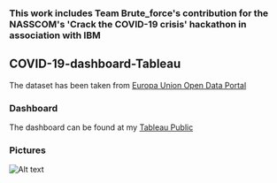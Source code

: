 ### This work includes Team Brute_force's contribution for the NASSCOM's 'Crack the COVID-19 crisis' hackathon in association with IBM

## COVID-19-dashboard-Tableau
The dataset has been taken from [Europa Union Open Data Portal](https://data.europa.eu/euodp/en/data/dataset/covid-19-coronavirus-data/resource/260bbbde-2316-40eb-aec3-7cd7bfc2f590)

### Dashboard
The dashboard can be found at my [Tableau Public](https://public.tableau.com/profile/elio.jordan.lopes#!/vizhome/COVID-19-TRACKER-ELIO/COVID19DASHBOARD?publish=yes)


### Pictures

![Alt text](/path/to/img.jpg)
